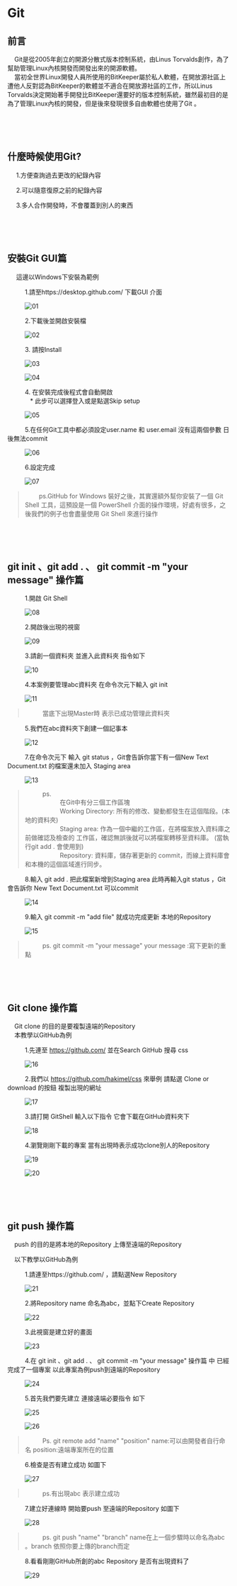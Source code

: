 # Git


## 前言

   &nbsp;&nbsp;&nbsp;&nbsp;Git是從2005年創立的開源分散式版本控制系統，由Linus Torvalds創作，為了幫助管理Linux內核開發而開發出來的開源軟體。<br/>
   &nbsp;&nbsp;&nbsp;&nbsp;當初全世界Linux開發人員所使用的BitKeeper屬於私人軟體，在開放源社區上遭他人反對認為BitKeeper的軟體並不適合在開放源社區的工作，所以Linus Torvalds決定開始著手開發比BitKeeper還要好的版本控制系統，雖然最初目的是為了管理Linux內核的開發，但是後來發現很多自由軟體也使用了Git 。

<br/><br/><br/>
## 什麼時候使用Git?

 &nbsp;&nbsp;&nbsp;&nbsp;&nbsp;1.方便查詢過去更改的紀錄內容

 &nbsp;&nbsp;&nbsp;&nbsp;&nbsp;2.可以隨意復原之前的紀錄內容

 &nbsp;&nbsp;&nbsp;&nbsp;&nbsp;3.多人合作開發時，不會覆蓋到別人的東西

<br/><br/><br/>
## 安裝Git GUI篇

&nbsp;&nbsp;&nbsp;&nbsp;&nbsp;這邊以Windows下安裝為範例

&nbsp;&nbsp;&nbsp;&nbsp;&nbsp;&nbsp;&nbsp;&nbsp;&nbsp;&nbsp;1.請至https://desktop.github.com/ 下載GUI 介面

&nbsp;&nbsp;&nbsp;&nbsp;&nbsp;&nbsp;&nbsp;&nbsp;&nbsp;&nbsp;![01](https://github.com/a65162/Git-Learnig/blob/master/img/01.jpg)

&nbsp;&nbsp;&nbsp;&nbsp;&nbsp;&nbsp;&nbsp;&nbsp;&nbsp;&nbsp;2.下載後並開啟安裝檔

&nbsp;&nbsp;&nbsp;&nbsp;&nbsp;&nbsp;&nbsp;&nbsp;&nbsp;&nbsp;![02](https://github.com/a65162/Git-Learnig/blob/master/img/02.jpg)

&nbsp;&nbsp;&nbsp;&nbsp;&nbsp;&nbsp;&nbsp;&nbsp;&nbsp;&nbsp;3. 請按Install

&nbsp;&nbsp;&nbsp;&nbsp;&nbsp;&nbsp;&nbsp;&nbsp;&nbsp;&nbsp;![03](https://github.com/a65162/Git-Learnig/blob/master/img/03.jpg)

&nbsp;&nbsp;&nbsp;&nbsp;&nbsp;&nbsp;&nbsp;&nbsp;&nbsp;&nbsp;![04](https://github.com/a65162/Git-Learnig/blob/master/img/04.jpg)

&nbsp;&nbsp;&nbsp;&nbsp;&nbsp;&nbsp;&nbsp;&nbsp;&nbsp;&nbsp;4. 在安裝完成後程式會自動開啟<br/>
&nbsp;&nbsp;&nbsp;&nbsp;&nbsp;&nbsp;&nbsp;&nbsp;&nbsp;&nbsp;&nbsp;&nbsp;&nbsp;* 此步可以選擇登入或是點選Skip setup

&nbsp;&nbsp;&nbsp;&nbsp;&nbsp;&nbsp;&nbsp;&nbsp;&nbsp;&nbsp;![05](https://github.com/a65162/Git-Learnig/blob/master/img/05.jpg)

&nbsp;&nbsp;&nbsp;&nbsp;&nbsp;&nbsp;&nbsp;&nbsp;&nbsp;&nbsp;5.在任何Git工具中都必須設定user.name 和 user.email 沒有這兩個參數 日後無法commit

&nbsp;&nbsp;&nbsp;&nbsp;&nbsp;&nbsp;&nbsp;&nbsp;&nbsp;&nbsp;![06](https://github.com/a65162/Git-Learnig/blob/master/img/06.jpg)

&nbsp;&nbsp;&nbsp;&nbsp;&nbsp;&nbsp;&nbsp;&nbsp;&nbsp;&nbsp;6.設定完成

&nbsp;&nbsp;&nbsp;&nbsp;&nbsp;&nbsp;&nbsp;&nbsp;&nbsp;&nbsp;![07](https://github.com/a65162/Git-Learnig/blob/master/img/07.jpg)

> &nbsp;&nbsp;&nbsp;&nbsp;&nbsp;&nbsp;&nbsp;&nbsp;ps.GitHub for Windows 裝好之後，其實還額外幫你安裝了一個 Git Shell 工具，這預設是一個
 PowerShell 介面的操作環境，好處有很多，之後我們的例子也會盡量使用 Git Shell 來進行操作

<br/><br/><br/>

 ## git init 、git add . 、 git commit -m "your message" 操作篇

 &nbsp;&nbsp;&nbsp;&nbsp;&nbsp;&nbsp;&nbsp;&nbsp;&nbsp;&nbsp;1.開啟 Git Shell

&nbsp;&nbsp;&nbsp;&nbsp;&nbsp;&nbsp;&nbsp;&nbsp;&nbsp;&nbsp;![08](https://github.com/a65162/Git-Learnig/blob/master/img/08.jpg)

 &nbsp;&nbsp;&nbsp;&nbsp;&nbsp;&nbsp;&nbsp;&nbsp;&nbsp;&nbsp;2.開啟後出現的視窗

&nbsp;&nbsp;&nbsp;&nbsp;&nbsp;&nbsp;&nbsp;&nbsp;&nbsp;&nbsp;![09](https://github.com/a65162/Git-Learnig/blob/master/img/09.jpg)

 &nbsp;&nbsp;&nbsp;&nbsp;&nbsp;&nbsp;&nbsp;&nbsp;&nbsp;&nbsp;3.請創一個資料夾 並進入此資料夾 指令如下

 &nbsp;&nbsp;&nbsp;&nbsp;&nbsp;&nbsp;&nbsp;&nbsp;&nbsp;&nbsp;![10](https://github.com/a65162/Git-Learnig/blob/master/img/10.jpg)

 &nbsp;&nbsp;&nbsp;&nbsp;&nbsp;&nbsp;&nbsp;&nbsp;&nbsp;&nbsp;4.本案例要管理abc資料夾  在命令次元下輸入 git init

  &nbsp;&nbsp;&nbsp;&nbsp;&nbsp;&nbsp;&nbsp;&nbsp;&nbsp;&nbsp;![11](https://github.com/a65162/Git-Learnig/blob/master/img/11.jpg)
  >&nbsp;&nbsp;&nbsp;&nbsp;&nbsp;&nbsp;&nbsp;&nbsp;&nbsp;&nbsp;當底下出現Master時 表示已成功管理此資料夾

  &nbsp;&nbsp;&nbsp;&nbsp;&nbsp;&nbsp;&nbsp;&nbsp;&nbsp;&nbsp;5.我們在abc資料夾下創建一個記事本

  &nbsp;&nbsp;&nbsp;&nbsp;&nbsp;&nbsp;&nbsp;&nbsp;&nbsp;&nbsp;![12](https://github.com/a65162/Git-Learnig/blob/master/img/12.jpg)

  &nbsp;&nbsp;&nbsp;&nbsp;&nbsp;&nbsp;&nbsp;&nbsp;&nbsp;&nbsp;7.在命令次元下 輸入 git status ，Git會告訴你當下有一個New Text Document.txt 的檔案還未加入
   Staging area

  &nbsp;&nbsp;&nbsp;&nbsp;&nbsp;&nbsp;&nbsp;&nbsp;&nbsp;&nbsp;![13](https://github.com/a65162/Git-Learnig/blob/master/img/13.jpg)  

  >&nbsp;&nbsp;&nbsp;&nbsp;&nbsp;&nbsp;&nbsp;&nbsp;&nbsp;&nbsp;ps.<br/>&nbsp;&nbsp;&nbsp;&nbsp;&nbsp;&nbsp;&nbsp;&nbsp;&nbsp;&nbsp;&nbsp;&nbsp;&nbsp;&nbsp;&nbsp;&nbsp;&nbsp;&nbsp;&nbsp;&nbsp;在Git中有分三個工作區塊<br/>
&nbsp;&nbsp;&nbsp;&nbsp;&nbsp;&nbsp;&nbsp;&nbsp;&nbsp;&nbsp;&nbsp;&nbsp;&nbsp;&nbsp;&nbsp;&nbsp;&nbsp;&nbsp;&nbsp;&nbsp;Working Directory: 所有的修改、變動都發生在這個階段。(本地的資料夾)<br/>
&nbsp;&nbsp;&nbsp;&nbsp;&nbsp;&nbsp;&nbsp;&nbsp;&nbsp;&nbsp;&nbsp;&nbsp;&nbsp;&nbsp;&nbsp;&nbsp;&nbsp;&nbsp;&nbsp;&nbsp;Staging area: 作為一個中繼的工作區，在將檔案放入資料庫之前做確認及檢查的                       工作區，確認無誤後就可以將檔案轉移至資料庫。 (當執行git add . 會使用到)<br/>
&nbsp;&nbsp;&nbsp;&nbsp;&nbsp;&nbsp;&nbsp;&nbsp;&nbsp;&nbsp;&nbsp;&nbsp;&nbsp;&nbsp;&nbsp;&nbsp;&nbsp;&nbsp;&nbsp;&nbsp;Repository: 資料庫，儲存著更新的 commit，而線上資料庫會和本機的這個區域進行同步。

&nbsp;&nbsp;&nbsp;&nbsp;&nbsp;&nbsp;&nbsp;&nbsp;&nbsp;&nbsp;8.輸入 git add . 把此檔案新增到Staging area 此時再輸入git status ，Git 會告訴你 New Text Document.txt 可以commit  

  &nbsp;&nbsp;&nbsp;&nbsp;&nbsp;&nbsp;&nbsp;&nbsp;&nbsp;&nbsp;![14](https://github.com/a65162/Git-Learnig/blob/master/img/14.jpg)

&nbsp;&nbsp;&nbsp;&nbsp;&nbsp;&nbsp;&nbsp;&nbsp;&nbsp;&nbsp;9.輸入 git commit -m "add file"  就成功完成更新 本地的Repository

&nbsp;&nbsp;&nbsp;&nbsp;&nbsp;&nbsp;&nbsp;&nbsp;&nbsp;&nbsp;![15](https://github.com/a65162/Git-Learnig/blob/master/img/15.jpg)

>&nbsp;&nbsp;&nbsp;&nbsp;&nbsp;&nbsp;&nbsp;&nbsp;&nbsp;&nbsp;ps. git commit -m "your message"   your message :寫下更新的重點

<br/><br/><br/>
## Git clone 操作篇

&nbsp;&nbsp;&nbsp;&nbsp;Git clone 的目的是要複製遠端的Repository  
&nbsp;&nbsp;&nbsp;&nbsp;本教學以GitHub為例  

&nbsp;&nbsp;&nbsp;&nbsp;&nbsp;&nbsp;&nbsp;&nbsp;&nbsp;&nbsp;1.先連至 https://github.com/  並在Search GitHub 搜尋 css

&nbsp;&nbsp;&nbsp;&nbsp;&nbsp;&nbsp;&nbsp;&nbsp;&nbsp;&nbsp;![16](https://github.com/a65162/Git-Learnig/blob/master/img/16.jpg)

&nbsp;&nbsp;&nbsp;&nbsp;&nbsp;&nbsp;&nbsp;&nbsp;&nbsp;&nbsp;2.我們以 https://github.com/hakimel/css 來舉例 請點選 Clone or download 的按鈕
複製出現的網址

&nbsp;&nbsp;&nbsp;&nbsp;&nbsp;&nbsp;&nbsp;&nbsp;&nbsp;&nbsp;![17](https://github.com/a65162/Git-Learnig/blob/master/img/17.jpg)

&nbsp;&nbsp;&nbsp;&nbsp;&nbsp;&nbsp;&nbsp;&nbsp;&nbsp;&nbsp;3.請打開 GitShell 輸入以下指令 它會下載在GitHub資料夾下

&nbsp;&nbsp;&nbsp;&nbsp;&nbsp;&nbsp;&nbsp;&nbsp;&nbsp;&nbsp;![18](https://github.com/a65162/Git-Learnig/blob/master/img/18.jpg)

&nbsp;&nbsp;&nbsp;&nbsp;&nbsp;&nbsp;&nbsp;&nbsp;&nbsp;&nbsp;4.瀏覽剛剛下載的專案 當有出現時表示成功clone別人的Repository

&nbsp;&nbsp;&nbsp;&nbsp;&nbsp;&nbsp;&nbsp;&nbsp;&nbsp;&nbsp;![19](https://github.com/a65162/Git-Learnig/blob/master/img/19.jpg)

&nbsp;&nbsp;&nbsp;&nbsp;&nbsp;&nbsp;&nbsp;&nbsp;&nbsp;&nbsp;![20](https://github.com/a65162/Git-Learnig/blob/master/img/20.jpg)

<br/><br/><br/>

## git push 操作篇

&nbsp;&nbsp;&nbsp;&nbsp;push 的目的是將本地的Repository 上傳至遠端的Repository

&nbsp;&nbsp;&nbsp;&nbsp;以下教學以GitHub為例

&nbsp;&nbsp;&nbsp;&nbsp;&nbsp;&nbsp;&nbsp;&nbsp;&nbsp;&nbsp;1.請連至https://github.com/ ，請點選New Repository

&nbsp;&nbsp;&nbsp;&nbsp;&nbsp;&nbsp;&nbsp;&nbsp;&nbsp;&nbsp;![21](https://github.com/a65162/Git-Learnig/blob/master/img/21.jpg)

&nbsp;&nbsp;&nbsp;&nbsp;&nbsp;&nbsp;&nbsp;&nbsp;&nbsp;&nbsp;2.將Repository name 命名為abc，並點下Create Repository

&nbsp;&nbsp;&nbsp;&nbsp;&nbsp;&nbsp;&nbsp;&nbsp;&nbsp;&nbsp;![22](https://github.com/a65162/Git-Learnig/blob/master/img/22.jpg)

&nbsp;&nbsp;&nbsp;&nbsp;&nbsp;&nbsp;&nbsp;&nbsp;&nbsp;&nbsp;3.此視窗是建立好的畫面

&nbsp;&nbsp;&nbsp;&nbsp;&nbsp;&nbsp;&nbsp;&nbsp;&nbsp;&nbsp;![23](https://github.com/a65162/Git-Learnig/blob/master/img/23.jpg)

&nbsp;&nbsp;&nbsp;&nbsp;&nbsp;&nbsp;&nbsp;&nbsp;&nbsp;&nbsp;4.在 git init 、git add . 、 git commit -m "your message" 操作篇 中 已經完成了一個專案 以此專案為例push到遠端的Repository

&nbsp;&nbsp;&nbsp;&nbsp;&nbsp;&nbsp;&nbsp;&nbsp;&nbsp;&nbsp;![24](https://github.com/a65162/Git-Learnig/blob/master/img/24.jpg)

&nbsp;&nbsp;&nbsp;&nbsp;&nbsp;&nbsp;&nbsp;&nbsp;&nbsp;&nbsp;5.首先我們要先建立 連接遠端必要指令 如下

&nbsp;&nbsp;&nbsp;&nbsp;&nbsp;&nbsp;&nbsp;&nbsp;&nbsp;&nbsp;![25](https://github.com/a65162/Git-Learnig/blob/master/img/25.jpg)

&nbsp;&nbsp;&nbsp;&nbsp;&nbsp;&nbsp;&nbsp;&nbsp;&nbsp;&nbsp;![26](https://github.com/a65162/Git-Learnig/blob/master/img/26.jpg)

>&nbsp;&nbsp;&nbsp;&nbsp;&nbsp;&nbsp;&nbsp;&nbsp;&nbsp;&nbsp;Ps. git remote add "name" "position" name:可以由開發者自行命名 position:遠端專案所在的位置

&nbsp;&nbsp;&nbsp;&nbsp;&nbsp;&nbsp;&nbsp;&nbsp;&nbsp;&nbsp;6.檢查是否有建立成功 如圖下

&nbsp;&nbsp;&nbsp;&nbsp;&nbsp;&nbsp;&nbsp;&nbsp;&nbsp;&nbsp;![27](https://github.com/a65162/Git-Learnig/blob/master/img/27.jpg)

>&nbsp;&nbsp;&nbsp;&nbsp;&nbsp;&nbsp;&nbsp;&nbsp;&nbsp;&nbsp;ps.有出現abc 表示建立成功

&nbsp;&nbsp;&nbsp;&nbsp;&nbsp;&nbsp;&nbsp;&nbsp;&nbsp;&nbsp;7.建立好連線時 開始要push 至遠端的Repository 如圖下

&nbsp;&nbsp;&nbsp;&nbsp;&nbsp;&nbsp;&nbsp;&nbsp;&nbsp;&nbsp;![28](https://github.com/a65162/Git-Learnig/blob/master/img/28.jpg)

>&nbsp;&nbsp;&nbsp;&nbsp;&nbsp;&nbsp;&nbsp;&nbsp;&nbsp;&nbsp;ps. git push "name" "branch" name在上一個步驟時以命名為abc 。branch 依照你要上傳的branch而定

&nbsp;&nbsp;&nbsp;&nbsp;&nbsp;&nbsp;&nbsp;&nbsp;&nbsp;&nbsp;8.看看剛剛GitHub所創的abc Repository 是否有出現資料了

&nbsp;&nbsp;&nbsp;&nbsp;&nbsp;&nbsp;&nbsp;&nbsp;&nbsp;&nbsp;![29](https://github.com/a65162/Git-Learnig/blob/master/img/29.jpg)
